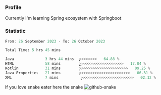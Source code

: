 ### Profile 

Currently I'm learning Spring ecosystem with Springboot

### Statistic
<!--START_SECTION:waka-->

```python
From: 26 September 2023 - To: 26 October 2023

Total Time: 5 hrs 45 mins

Java              3 hrs 44 mins   ͎͎͎͎͎͎͎͎͎͎͎͎͎͎͎͎͕>>>>>>>>   64.88 %
HTML              58 mins         ͎͎͎͎͜>>>>>>>>>>>>>>>>>>>>   17.04 %
Kotlin            31 mins         ͎͎͜>>>>>>>>>>>>>>>>>>>>>>   09.25 %
Java Properties   21 mins         ͎̦>>>>>>>>>>>>>>>>>>>>>>>   06.31 %
XML               7 mins          ̦>>>>>>>>>>>>>>>>>>>>>>>>   02.12 %
```

<!--END_SECTION:waka-->

If you love snake eater here the snake 
<picture>
  <source media="(prefers-color-scheme: dark)" srcset="https://github.com/pradana4648/pradana4648/blob/c0566a83ca6ea5f2e46bab00e717c4c82b4b5c4c/github-contribution-grid-snake-dark.svg" />
  <source media="(prefers-color-scheme: light)" srcset="https://github.com/pradana4648/pradana4648/blob/c0566a83ca6ea5f2e46bab00e717c4c82b4b5c4c/github-contribution-grid-snake.svg" />
  <img alt="github-snake" src="https://github.com/pradana4648/pradana4648/blob/c0566a83ca6ea5f2e46bab00e717c4c82b4b5c4c/github-contribution-grid-snake.svg" />
</picture>
